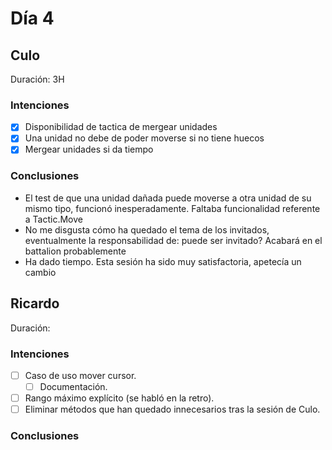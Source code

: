 ﻿# Día 4

## Culo

Duración: 3H

### Intenciones

- [X]  Disponibilidad de tactica de mergear unidades
  - [X]  Una unidad no debe de poder moverse si no tiene huecos
- [X]  Mergear unidades si da tiempo

### Conclusiones

- El test de que una unidad dañada puede moverse a otra unidad de su mismo tipo, funcionó inesperadamente. Faltaba funcionalidad referente a Tactic.Move
- No me disgusta cómo ha quedado el tema de los invitados, eventualmente la responsabilidad de: puede ser invitado? Acabará en el battalion probablemente
- Ha dado tiempo. Esta sesión ha sido muy satisfactoria, apetecía un cambio

## Ricardo

Duración:

### Intenciones
- [ ] Caso de uso mover cursor.
  - [ ] Documentación.
- [ ] Rango máximo explícito (se habló en la retro).
- [ ] Eliminar métodos que han quedado innecesarios tras la sesión de Culo.

### Conclusiones
